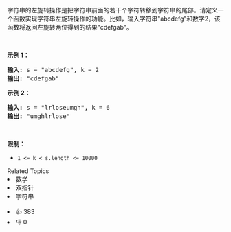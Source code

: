<p>字符串的左旋转操作是把字符串前面的若干个字符转移到字符串的尾部。请定义一个函数实现字符串左旋转操作的功能。比如，输入字符串"abcdefg"和数字2，该函数将返回左旋转两位得到的结果"cdefgab"。</p>

<p>&nbsp;</p>

<p><strong>示例 1：</strong></p>

<pre><strong>输入:</strong> s = "abcdefg", k = 2
<strong>输出:&nbsp;</strong>"cdefgab"
</pre>

<p><strong>示例 2：</strong></p>

<pre><strong>输入:</strong> s = "lrloseumgh", k = 6
<strong>输出:&nbsp;</strong>"umghlrlose"
</pre>

<p>&nbsp;</p>

<p><strong>限制：</strong></p>

<ul> 
 <li><code>1 &lt;= k &lt; s.length &lt;= 10000</code></li> 
</ul>

<div><div>Related Topics</div><div><li>数学</li><li>双指针</li><li>字符串</li></div></div><br><div><li>👍 383</li><li>👎 0</li></div>